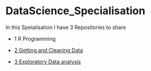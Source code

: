 # DataScience_Specialisation

In this Speialisation I have 3 Repositories to share

  - 1 R Programming

 - [2 Getting and Cleaning Data](https://github.com/raveendrahadoop/GettingandCleaningData_Project.git)

 - [3 Exploratory Data analysis](https://github.com/raveendrahadoop/ExData_Plotting1)




